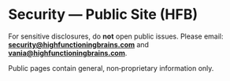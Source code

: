 # Security — Public Site (HFB)

For sensitive disclosures, do **not** open public issues.
Please email: **security@highfunctioningbrains.com** and **vania@highfunctioningbrains.com**.

Public pages contain general, non‑proprietary information only.
